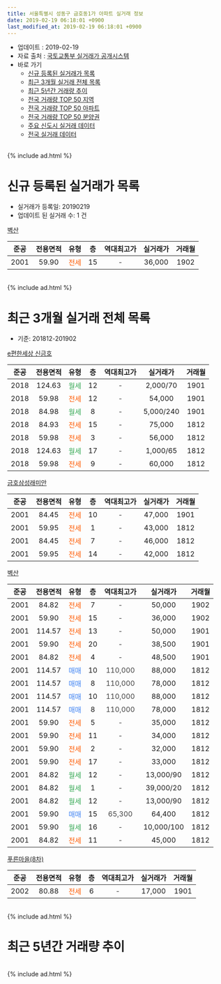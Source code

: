 ```yaml
---
title: 서울특별시 성동구 금호동1가 아파트 실거래 정보
date: 2019-02-19 06:18:01 +0900
last_modified_at: 2019-02-19 06:18:01 +0900
---
```


* 업데이트 : 2019-02-19
* 자료 출처 : [국토교통부 실거래가 공개시스템](http://rt.molit.go.kr)
* 바로 가기
    * [신규 등록된 실거래가 목록](#신규-등록된-실거래가-목록)
    * [최근 3개월 실거래 전체 목록](#최근-3개월-실거래-전체-목록)
    * [최근 5년간 거래량 추이](#최근-5년간-거래량-추이)
    * [전국 거래량 TOP 50 지역](https://ayogom.github.io/apt-trade-info/최근-3개월-전국에서-가장-거래가-많이-발생한-지역)
    * [전국 거래량 TOP 50 아파트](https://ayogom.github.io/apt-trade-info/최근-3개월-전국에서-가장-거래가-많이-발생한-아파트)
    * [전국 거래량 TOP 50 분양권](https://ayogom.github.io/apt-trade-info/최근-3개월-전국에서-가장-거래가-많이-발생한-분양권)
    * [주요 신도시 실거래 데이터](https://ayogom.github.io/apt-trade-info/주요-신도시)
    * [전국 실거래 데이터](https://ayogom.github.io/apt-trade-info/전국)
<br>
{% include ad.html %}
<br>

# 신규 등록된 실거래가 목록
* 실거래가 등록일: 20190219
* 업데이트 된 실거래 수: 1 건


[벽산](https://search.naver.com/search.naver?query=%EC%84%9C%EC%9A%B8%ED%8A%B9%EB%B3%84%EC%8B%9C+%EC%84%B1%EB%8F%99%EA%B5%AC+%EA%B8%88%ED%98%B8%EB%8F%991%EA%B0%80+%EB%B2%BD%EC%82%B0)

|준공|전용면적|유형|층|역대최고가|실거래가|거래월|
|:---:|:---:|:---:|:---:|:---:|:---:|:---:|
|2001|59.90|<span style="color:#ff5a00">전세</span>|15|<span style="color:#444444">-</span>|36,000|1902|


<br>
{% include ad.html %}
<br>

# 최근 3개월 실거래 전체 목록
* 기준: 201812-201902


[e편한세상 신금호](https://search.naver.com/search.naver?query=%EC%84%9C%EC%9A%B8%ED%8A%B9%EB%B3%84%EC%8B%9C+%EC%84%B1%EB%8F%99%EA%B5%AC+%EA%B8%88%ED%98%B8%EB%8F%991%EA%B0%80+e%ED%8E%B8%ED%95%9C%EC%84%B8%EC%83%81+%EC%8B%A0%EA%B8%88%ED%98%B8)

|준공|전용면적|유형|층|역대최고가|실거래가|거래월|
|:---:|:---:|:---:|:---:|:---:|:---:|:---:|
|2018|124.63|<span style="color:#34a853">월세</span>|12|<span style="color:#444444">-</span>|2,000/70|1901|
|2018|59.98|<span style="color:#ff5a00">전세</span>|12|<span style="color:#444444">-</span>|54,000|1901|
|2018|84.98|<span style="color:#34a853">월세</span>|8|<span style="color:#444444">-</span>|5,000/240|1901|
|2018|84.93|<span style="color:#ff5a00">전세</span>|15|<span style="color:#444444">-</span>|75,000|1812|
|2018|59.98|<span style="color:#ff5a00">전세</span>|3|<span style="color:#444444">-</span>|56,000|1812|
|2018|124.63|<span style="color:#34a853">월세</span>|17|<span style="color:#444444">-</span>|1,000/65|1812|
|2018|59.98|<span style="color:#ff5a00">전세</span>|9|<span style="color:#444444">-</span>|60,000|1812|

[금호삼성래미안](https://search.naver.com/search.naver?query=%EC%84%9C%EC%9A%B8%ED%8A%B9%EB%B3%84%EC%8B%9C+%EC%84%B1%EB%8F%99%EA%B5%AC+%EA%B8%88%ED%98%B8%EB%8F%991%EA%B0%80+%EA%B8%88%ED%98%B8%EC%82%BC%EC%84%B1%EB%9E%98%EB%AF%B8%EC%95%88)

|준공|전용면적|유형|층|역대최고가|실거래가|거래월|
|:---:|:---:|:---:|:---:|:---:|:---:|:---:|
|2001|84.45|<span style="color:#ff5a00">전세</span>|10|<span style="color:#444444">-</span>|47,000|1901|
|2001|59.95|<span style="color:#ff5a00">전세</span>|1|<span style="color:#444444">-</span>|43,000|1812|
|2001|84.45|<span style="color:#ff5a00">전세</span>|7|<span style="color:#444444">-</span>|46,000|1812|
|2001|59.95|<span style="color:#ff5a00">전세</span>|14|<span style="color:#444444">-</span>|42,000|1812|

[벽산](https://search.naver.com/search.naver?query=%EC%84%9C%EC%9A%B8%ED%8A%B9%EB%B3%84%EC%8B%9C+%EC%84%B1%EB%8F%99%EA%B5%AC+%EA%B8%88%ED%98%B8%EB%8F%991%EA%B0%80+%EB%B2%BD%EC%82%B0)

|준공|전용면적|유형|층|역대최고가|실거래가|거래월|
|:---:|:---:|:---:|:---:|:---:|:---:|:---:|
|2001|84.82|<span style="color:#ff5a00">전세</span>|7|<span style="color:#444444">-</span>|50,000|1902|
|2001|59.90|<span style="color:#ff5a00">전세</span>|15|<span style="color:#444444">-</span>|36,000|1902|
|2001|114.57|<span style="color:#ff5a00">전세</span>|13|<span style="color:#444444">-</span>|50,000|1901|
|2001|59.90|<span style="color:#ff5a00">전세</span>|20|<span style="color:#444444">-</span>|38,500|1901|
|2001|84.82|<span style="color:#ff5a00">전세</span>|4|<span style="color:#444444">-</span>|48,500|1901|
|2001|114.57|<span style="color:#4285f3">매매</span>|10|<span style="color:#444444">110,000</span>|88,000|1812|
|2001|114.57|<span style="color:#4285f3">매매</span>|8|<span style="color:#444444">110,000</span>|78,000|1812|
|2001|114.57|<span style="color:#4285f3">매매</span>|10|<span style="color:#444444">110,000</span>|88,000|1812|
|2001|114.57|<span style="color:#4285f3">매매</span>|8|<span style="color:#444444">110,000</span>|78,000|1812|
|2001|59.90|<span style="color:#ff5a00">전세</span>|5|<span style="color:#444444">-</span>|35,000|1812|
|2001|59.90|<span style="color:#ff5a00">전세</span>|11|<span style="color:#444444">-</span>|34,000|1812|
|2001|59.90|<span style="color:#ff5a00">전세</span>|2|<span style="color:#444444">-</span>|32,000|1812|
|2001|59.90|<span style="color:#ff5a00">전세</span>|17|<span style="color:#444444">-</span>|33,000|1812|
|2001|84.82|<span style="color:#34a853">월세</span>|12|<span style="color:#444444">-</span>|13,000/90|1812|
|2001|84.82|<span style="color:#34a853">월세</span>|1|<span style="color:#444444">-</span>|39,000/20|1812|
|2001|84.82|<span style="color:#34a853">월세</span>|12|<span style="color:#444444">-</span>|13,000/90|1812|
|2001|59.90|<span style="color:#4285f3">매매</span>|15|<span style="color:#444444">65,300</span>|64,400|1812|
|2001|59.90|<span style="color:#34a853">월세</span>|16|<span style="color:#444444">-</span>|10,000/100|1812|
|2001|84.82|<span style="color:#ff5a00">전세</span>|11|<span style="color:#444444">-</span>|45,000|1812|

[푸른마을(8차)](https://search.naver.com/search.naver?query=%EC%84%9C%EC%9A%B8%ED%8A%B9%EB%B3%84%EC%8B%9C+%EC%84%B1%EB%8F%99%EA%B5%AC+%EA%B8%88%ED%98%B8%EB%8F%991%EA%B0%80+%ED%91%B8%EB%A5%B8%EB%A7%88%EC%9D%84%288%EC%B0%A8%29)

|준공|전용면적|유형|층|역대최고가|실거래가|거래월|
|:---:|:---:|:---:|:---:|:---:|:---:|:---:|
|2002|80.88|<span style="color:#ff5a00">전세</span>|6|<span style="color:#444444">-</span>|17,000|1901|


<br>
{% include ad.html %}
<br>

# 최근 5년간 거래량 추이


<div style="width:100%;">
    <canvas id="deal_progress" height="200"></canvas>
</div>

<script>
new Chart(document.getElementById("deal_progress"), {
    type: 'line',
    data: {
        labels: ['201402','201403','201404','201405','201406','201407','201408','201409','201410','201411','201412','201501','201502','201503','201504','201505','201506','201507','201508','201509','201510','201511','201512','201601','201602','201603','201604','201605','201606','201607','201608','201609','201610','201611','201612','201701','201702','201703','201704','201705','201706','201707','201708','201709','201710','201711','201712','201801','201802','201803','201804','201805','201806','201807','201808','201809','201810','201811','201812','201901','201902'],
        datasets: [{
            label: '매매',
            pointRadius: 1,
            data: [18, 17, 16, 6, 2, 6, 19, 17, 18, 11, 10, 22, 14, 35, 27, 22, 23, 23, 16, 20, 21, 12, 5, 10, 5, 18, 8, 26, 29, 36, 17, 14, 20, 12, 8, 3, 10, 9, 19, 33, 38, 41, 11, 10, 8, 20, 21, 40, 19, 9, 4, 5, 4, 15, 25, 21, 0, 2, 5, 0, 0],
            borderColor: "rgba(255, 201, 14, 1)",
            backgroundColor: "rgba(255, 201, 14, 0.5)",
            fill: false,
            lineTension: 0
        },{
            label: '전월세',
            pointRadius: 1,
            data: [31, 33, 26, 33, 20, 23, 11, 27, 30, 16, 31, 20, 30, 24, 28, 17, 19, 19, 25, 13, 19, 7, 16, 19, 22, 23, 22, 15, 22, 25, 20, 18, 19, 17, 19, 13, 20, 19, 20, 21, 27, 20, 21, 16, 9, 14, 24, 112, 93, 148, 96, 63, 44, 35, 34, 30, 22, 14, 16, 8, 2],
            borderColor: "rgba(0, 141, 185, 1)",
            backgroundColor: "rgba(0, 141, 185, 0.5)",
            fill: false,
            lineTension: 0
        }
        ]
    },
    options: {
        responsive: true,
        title: {
            display: false
        },
        tooltips: {
            mode: 'index',
            intersect: false
        },
        hover: {
            mode: 'nearest',
            intersect: true
        },
        scales: {
            xAxes: [{
                display: true,
                scaleLabel: {
                    display: true,
                    labelString: '년/월'
                }
            }],
            yAxes: [{
                display: true,
                ticks: {
                    suggestedMin: 0,
                },
                scaleLabel: {
                    display: true,
                    labelString: '실거래 수'
                }
            }]
        }
    }
});

</script>


<br>
{% include ad.html %}
<br>

